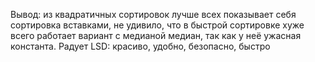 Вывод: из квадратичных сортировок лучше всех показывает себя сортировка вставками, не удивило, что в быстрой сортировке хуже всего работает вариант с медианой медиан, так как у неё ужасная константа. Радует LSD: красиво, удобно, безопасно, быстро

